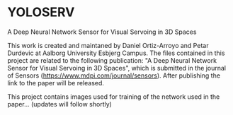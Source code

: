 # YOLOSERV
A Deep Neural Network Sensor for Visual Servoing in 3D Spaces

This work is created and maintaned by Daniel Ortiz-Arroyo and Petar Durdevic at Aalborg University Esbjerg Campus. The files contained in this project are related to the following publication: "A Deep Neural Network Sensor for Visual Servoing in 3D Spaces", which is submitted in the journal of Sensors (https://www.mdpi.com/journal/sensors). After publishing the link to the paper will be released. 

This project contains images used for training of the network used in the paper... (updates will follow shortly)
